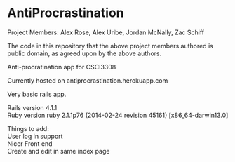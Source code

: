 AntiProcrastination
====================

Project Members: Alex Rose, Alex Uribe, Jordan McNally, Zac Schiff

The code in this repository that the above project members authored is public domain, as agreed upon by the above authors.

Anti-procratination app for CSCI3308

Currently hosted on antiprocrastination.herokuapp.com

Very basic rails app. 

Rails version 4.1.1 <br>
Ruby version ruby 2.1.1p76 (2014-02-24 revision 45161) [x86_64-darwin13.0]

Things to add: <br>
User log in support <br>
Nicer Front end <br>
Create and edit in same index page <br>


